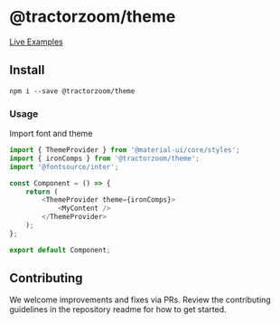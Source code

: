 # @tractorzoom/theme

[Live Examples](https://component-library-git-master-tractorzoomdevs.vercel.app/theme)

## Install

```
npm i --save @tractorzoom/theme
```

### Usage

Import font and theme

```javascript
import { ThemeProvider } from '@material-ui/core/styles';
import { ironComps } from '@tractorzoom/theme';
import '@fontsource/inter';

const Component = () => {
    return (
        <ThemeProvider theme={ironComps}>
            <MyContent />
        </ThemeProvider>
    );
};

export default Component;
```

## Contributing

We welcome improvements and fixes via PRs. Review the contributing guidelines in the repository readme for how to get started.

